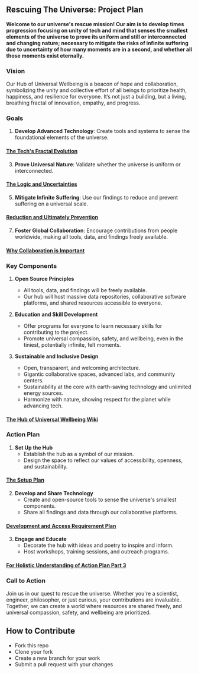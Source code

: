## Rescuing The Universe: Project Plan

**Welcome to our universe's rescue mission! Our aim is to develop times progression focusing on unity of tech and mind that senses the smallest elements of the universe to prove its uniform and still or interconnected and changing nature; necessary to mitigate the risks of infinite suffering due to uncertainty of how many moments are in a second, and whether all those moments exist eternally.**

### Vision

Our Hub of Universal Wellbeing is a beacon of hope and collaboration, symbolizing the unity and collective effort of all beings to prioritize health, happiness, and resilience for everyone. It’s not just a building, but a living, breathing fractal of innovation, empathy, and progress. 

### Goals

1. **Develop Advanced Technology**: Create tools and systems to sense the foundational elements of the universe.

  #### [The Tech's Fractal Evolution](https://github.com/InfiniteMilesSamuel/RescuingTheUniverse/wiki/Techs-Fractal-Evolution)

3. **Prove Universal Nature**: Validate whether the universe is uniform or interconnected.

  #### [The Logic and Uncertainties](https://github.com/InfiniteMilesSamuel/RescuingTheUniverse/wiki/Proving-Universal-Nature:-The-Logic-and-Uncertainties)

5. **Mitigate Infinite Suffering**: Use our findings to reduce and prevent suffering on a universal scale.
 
  #### [Reduction and Ultimately Prevention](https://github.com/InfiniteMilesSamuel/RescuingTheUniverse/wiki/Mitigate-Infinite-Suffering:-Reducing-and-Preventing-Suffering-on-a-Universal-Scale)

7. **Foster Global Collaboration**: Encourage contributions from people worldwide, making all tools, data, and findings freely available.

  #### [Why Collaboration is Important](https://github.com/InfiniteMilesSamuel/RescuingTheUniverse/wiki/Foster-Global-Collaboration:-Encourage-Contributions-from-People-Worldwide)

### Key Components

1. **Open Source Principles**
   - All tools, data, and findings will be freely available.
   - Our hub will host massive data repositories, collaborative software platforms, and shared resources accessible to everyone.

2. **Education and Skill Development**
   - Offer programs for everyone to learn necessary skills for contributing to the project.
   - Promote universal compassion, safety, and wellbeing, even in the tiniest, potentially infinite, felt moments.

3. **Sustainable and Inclusive Design**
   - Open, transparent, and welcoming architecture.
   - Gigantic collaborative spaces, advanced labs, and community centers.
   - Sustainability at the core with earth-saving technology and unlimited energy sources.
   - Harmonize with nature, showing respect for the planet while advancing tech.

  #### [The Hub of Universal Wellbeing Wiki](https://github.com/InfiniteMilesSamuel/RescuingTheUniverse/wiki/A-Hub-for-Universal-Wellbeing)

### Action Plan

1. **Set Up the Hub**
   - Establish the hub as a symbol of our mission.
   - Design the space to reflect our values of accessibility, openness, and sustainability.

  #### [The Setup Plan](https://github.com/InfiniteMilesSamuel/RescuingTheUniverse/wiki/Action-Plan-1:-Hub-Setup)

2. **Develop and Share Technology**
   - Create and open-source tools to sense the universe's smallest components.
   - Share all findings and data through our collaborative platforms.

  #### [Development and Access Requirement Plan](https://github.com/InfiniteMilesSamuel/RescuingTheUniverse/wiki/Action-Plan-2:-Develop-and-Access-Technology)

3. **Engage and Educate**
   - Decorate the hub with ideas and poetry to inspire and inform.
   - Host workshops, training sessions, and outreach programs.

  #### [For Holistic Understanding of Action Plan Part 3](https://github.com/InfiniteMilesSamuel/RescuingTheUniverse/wiki/Action-Plan-3:-Engage-and-Educate)

### Call to Action

Join us in our quest to rescue the universe. Whether you're a scientist, engineer, philosopher, or just curious, your contributions are invaluable. Together, we can create a world where resources are shared freely, and universal compassion, safety, and wellbeing are prioritized.


## How to Contribute
- Fork this repo
- Clone your fork
- Create a new branch for your work
- Submit a pull request with your changes
